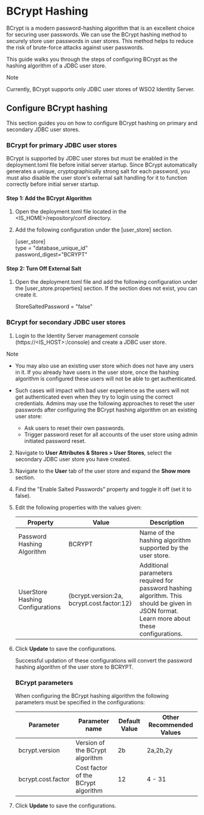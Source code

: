# BCrypt Hashing

BCrypt is a modern password-hashing algorithm that is an excellent choice for securing user passwords. We can use the BCrypt hashing method to securely store user passwords in user stores. This method helps to reduce the risk of brute-force attacks against user passwords.

This guide walks you through the steps of configuring BCrypt as the hashing algorithm of a JDBC user store.

> [!NOTE]
> Currently, BCrypt supports only JDBC user stores of WSO2 Identity Server.

## Configure BCrypt hashing

This section guides you on how to configure BCrypt hashing on primary and secondary JDBC user stores.

### BCrypt for primary JDBC user stores

BCrypt is supported by JDBC user stores but must be enabled in the deployment.toml file before initial server startup. Since BCrypt automatically generates a unique, cryptographically strong salt for each password, you must also disable the user store's external salt handling for it to function correctly before initial server startup.

#### Step 1: Add the BCrypt Algorithm

1. Open the deployment.toml file located in the <IS_HOME>/repository/conf directory.

2. Add the following configuration under the [user_store] section.

    [user_store]\
    type = "database_unique_id"\
    password_digest="BCRYPT"

#### Step 2: Turn Off External Salt

1. Open the deployment.toml file and add the following configuration under the [user_store.properties] section. If the section does not exist, you    can create it.

   StoreSaltedPassword = "false"

### BCrypt for secondary JDBC user stores

1. Login to the Identity Server management console (https://<IS_HOST>:<PORT>/console) and create a JDBC user store.

> [!NOTE]
> - You may also use an existing user store which does not have any users in it. If you already have users in the user store, once the hashing algorithm is configured these users will not be able to get authenticated.
>
> - Such cases will impact with bad user experience as the users will not get authenticated even when they try to login using the correct  credentials. Admins may use the following approaches to reset the user passwords after configuring the BCrypt hashing algorithm on an existing user store:
>   - Ask users to reset their own passwords.
>   - Trigger password reset for all accounts of the user store using admin initiated password reset.

2. Navigate to **User Attributes & Stores > User Stores**, select the secondary JDBC user store you have created.
   
3. Navigate to the **User** tab of the user store and expand the **Show more** section.

4. Find the "Enable Salted Passwords" property and toggle it off (set it to false).

5. Edit the following properties with the values given:

   <table>
    <thead>
    <tr class="header">
    <th>Property</th>
    <th>Value</th>
    <th>Description</th>
    </tr>
    </thead>
    <tbody>
    <tr class="odd">
    <td>Password Hashing Algorithm</td>
    <td>BCRYPT</td>
    <td>Name of the hashing algorithm supported by the user store.</td>
    </tr>
    <tr class="even">
    <td>UserStore Hashing Configurations</td>
    <td>{bcrypt.version:2a,  bcrypt.cost.factor:12}</td>
    <td>Additional parameters required for password hashing algorithm. This should be given in JSON format. Learn more about these configurations.</td>
    </tr>
    </tbody>
    </table>

5. Click **Update** to save the configurations.

   Successful updation of these configurations will convert the password hashing algorithm of the user store to BCRYPT.

   ### BCrypt parameters

   When configuring the BCrypt hashing algorithm the following parameters must be specified in the configurations:

   
    <table>
    <thead>
    <tr class="header">
    <th>Parameter</th>
    <th>Parameter name</th>
    <th>Default Value</th>
    <th>Other Recommended Values</th>
    </tr>
    </thead>
    <tbody>
    <tr class="odd">
    <td>bcrypt.version</td>
    <td>Version of the BCrypt algorithm</td>
    <td>2b</td>
    <td>2a,2b,2y</td>
    </tr>
    <tr class="even">
    <td>bcrypt.cost.factor</td>
    <td>Cost factor of the BCrypt algorithm</td>
    <td>12</td>
    <td>4 - 31</td>
    </tr>
    </tbody>
    </table>

5. Click **Update** to save the configurations.



